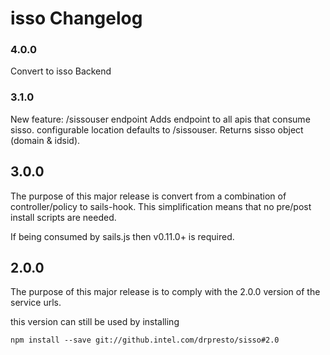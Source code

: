 # isso Changelog

### 4.0.0
Convert to isso
Backend 

### 3.1.0
New feature: /sissouser endpoint
  Adds endpoint to all apis that consume sisso. configurable location defaults to /sissouser. Returns sisso object (domain & idsid).

## 3.0.0

The purpose of this major release is convert from a combination of controller/policy to sails-hook.
This simplification means that no pre/post install scripts are needed.

If being consumed by sails.js then v0.11.0+ is required.

## 2.0.0

The purpose of this major release is to comply with the 2.0.0 version of the service urls.

this version can still be used by installing
```
npm install --save git://github.intel.com/drpresto/sisso#2.0
```
